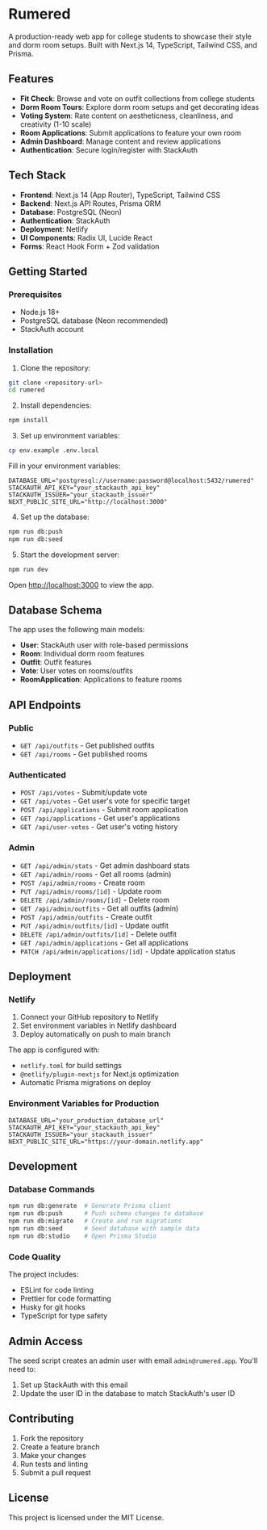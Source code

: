 # Rumered

A production-ready web app for college students to showcase their style and dorm room setups. Built with Next.js 14, TypeScript, Tailwind CSS, and Prisma.

## Features

- **Fit Check**: Browse and vote on outfit collections from college students
- **Dorm Room Tours**: Explore dorm room setups and get decorating ideas
- **Voting System**: Rate content on aestheticness, cleanliness, and creativity (1-10 scale)
- **Room Applications**: Submit applications to feature your own room
- **Admin Dashboard**: Manage content and review applications
- **Authentication**: Secure login/register with StackAuth

## Tech Stack

- **Frontend**: Next.js 14 (App Router), TypeScript, Tailwind CSS
- **Backend**: Next.js API Routes, Prisma ORM
- **Database**: PostgreSQL (Neon)
- **Authentication**: StackAuth
- **Deployment**: Netlify
- **UI Components**: Radix UI, Lucide React
- **Forms**: React Hook Form + Zod validation

## Getting Started

### Prerequisites

- Node.js 18+
- PostgreSQL database (Neon recommended)
- StackAuth account

### Installation

1. Clone the repository:

```bash
git clone <repository-url>
cd rumered
```

2. Install dependencies:

```bash
npm install
```

3. Set up environment variables:

```bash
cp env.example .env.local
```

Fill in your environment variables:

```env
DATABASE_URL="postgresql://username:password@localhost:5432/rumered"
STACKAUTH_API_KEY="your_stackauth_api_key"
STACKAUTH_ISSUER="your_stackauth_issuer"
NEXT_PUBLIC_SITE_URL="http://localhost:3000"
```

4. Set up the database:

```bash
npm run db:push
npm run db:seed
```

5. Start the development server:

```bash
npm run dev
```

Open [http://localhost:3000](http://localhost:3000) to view the app.

## Database Schema

The app uses the following main models:

- **User**: StackAuth user with role-based permissions
- **Room**: Individual dorm room features
- **Outfit**: Outfit features
- **Vote**: User votes on rooms/outfits
- **RoomApplication**: Applications to feature rooms

## API Endpoints

### Public

- `GET /api/outfits` - Get published outfits
- `GET /api/rooms` - Get published rooms

### Authenticated

- `POST /api/votes` - Submit/update vote
- `GET /api/votes` - Get user's vote for specific target
- `POST /api/applications` - Submit room application
- `GET /api/applications` - Get user's applications
- `GET /api/user-votes` - Get user's voting history

### Admin

- `GET /api/admin/stats` - Get admin dashboard stats
- `GET /api/admin/rooms` - Get all rooms (admin)
- `POST /api/admin/rooms` - Create room
- `PUT /api/admin/rooms/[id]` - Update room
- `DELETE /api/admin/rooms/[id]` - Delete room
- `GET /api/admin/outfits` - Get all outfits (admin)
- `POST /api/admin/outfits` - Create outfit
- `PUT /api/admin/outfits/[id]` - Update outfit
- `DELETE /api/admin/outfits/[id]` - Delete outfit
- `GET /api/admin/applications` - Get all applications
- `PATCH /api/admin/applications/[id]` - Update application status

## Deployment

### Netlify

1. Connect your GitHub repository to Netlify
2. Set environment variables in Netlify dashboard
3. Deploy automatically on push to main branch

The app is configured with:

- `netlify.toml` for build settings
- `@netlify/plugin-nextjs` for Next.js optimization
- Automatic Prisma migrations on deploy

### Environment Variables for Production

```env
DATABASE_URL="your_production_database_url"
STACKAUTH_API_KEY="your_stackauth_api_key"
STACKAUTH_ISSUER="your_stackauth_issuer"
NEXT_PUBLIC_SITE_URL="https://your-domain.netlify.app"
```

## Development

### Database Commands

```bash
npm run db:generate  # Generate Prisma client
npm run db:push      # Push schema changes to database
npm run db:migrate   # Create and run migrations
npm run db:seed      # Seed database with sample data
npm run db:studio    # Open Prisma Studio
```

### Code Quality

The project includes:

- ESLint for code linting
- Prettier for code formatting
- Husky for git hooks
- TypeScript for type safety

## Admin Access

The seed script creates an admin user with email `admin@rumered.app`. You'll need to:

1. Set up StackAuth with this email
2. Update the user ID in the database to match StackAuth's user ID

## Contributing

1. Fork the repository
2. Create a feature branch
3. Make your changes
4. Run tests and linting
5. Submit a pull request

## License

This project is licensed under the MIT License.
